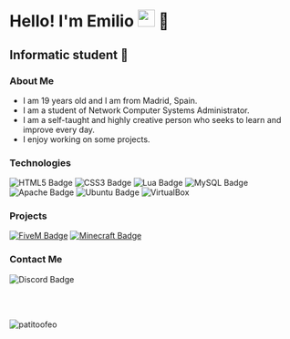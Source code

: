 <h1>Hello! I'm Emilio <img src="https://raw.githubusercontent.com/iampavangandhi/iampavangandhi/master/gifs/Hi.gif" width="30px"> 🚀</h1>
<h2>Informatic student 📝</h2>

### About Me
- I am 19 years old and I am from Madrid, Spain.
- I am a student of Network Computer Systems Administrator.
- I am a self-taught and highly creative person who seeks to learn and improve every day.
- I enjoy working on some projects.

### Technologies
  ![HTML5 Badge](https://img.shields.io/badge/HTML5-E34F26?logo=html5&logoColor=fff&style=flat-square)
  ![CSS3 Badge](https://img.shields.io/badge/CSS3-1572B6?logo=css3&logoColor=fff&style=flat-square)
  ![Lua Badge](https://img.shields.io/badge/Lua-2C2D72?logo=lua&logoColor=fff&style=flat-square)
  ![MySQL Badge](https://img.shields.io/badge/MySQL-4479A1?logo=mysql&logoColor=fff&style=flat-square)
  ![Apache Badge](https://img.shields.io/badge/Apache-D22128?logo=apache&logoColor=fff&style=flat-square)
  ![Ubuntu Badge](https://img.shields.io/badge/Ubuntu-E95420?logo=ubuntu&logoColor=fff&style=flat-square)
  ![VirtualBox](https://img.shields.io/badge/VirtualBox-21416b?style=for-the-badge&logo=VirtualBox&logoColor=white)

### Projects
  <a href="https://fivem.net/"><img alt="FiveM Badge" src="https://img.shields.io/badge/FiveM-F40552?logo=fivem&logoColor=fff&style=flat-square"></a>
  <a href="https://github.com/IzzelAliz/Arclight"><img alt="Minecraft Badge" src="https://img.shields.io/badge/Minecraft-62B47A?logo=minecraft&logoColor=fff&style=flat-square"></a>

### Contact Me
  ![Discord Badge](https://img.shields.io/badge/patito.feo-5865F2?logo=discord&logoColor=fff&style=flat-square)

<br>
<br>
<p align="left"> <img src="https://komarev.com/ghpvc/?username=patitoofeo&label=Profile%20views&color=0e75b6&style=for-the-badge" alt="patitoofeo" /> </p>
